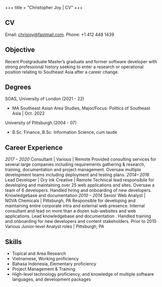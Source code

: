 +++
title = "Christopher Joy | CV"
+++

## CV

Email: [chrisjoy@fastmail.com](mailto:chrisjoy@fastmail.com).
Phone: +1 412 448 1439

## Objective

Recent Postgraduate Master’s graduate and former software developer with strong professional history seeking to enter a research or operational position relating to Southeast Asia after a career change.

## Degrees

SOAS, University of London (2021 - 22)

* MA Southeast Asian Area Studies, Major/Focus: Politics of Southeast Asia | Oct. 2022

University of Pittsburgh (2004 - 07)

* B.Sc. Finance, B.Sc. Information Science, cum laude

## Career Experience

*2017 – 2020*
Consultant | Various | Remote
Provided consulting services for several large companies including requirements gathering & research, training, documentation and project management. Oversaw multiple development teams including deployment and testing plans.
*2014– 2016*
Lead Developer | Dry Ink Creative | Remote
Technical lead responsibile for developing and maintaining over 25 web applications and sites. Oversaw a team of 6 developers. Handled hiring and onboarding of new developers. Knowledgebase and documentation
*2010 – 2014*
Senior Web Analyst | NOVA Chemicals | Pittsburgh, PA
Responsible for developing and maintaining entire corporate intra and external web presence. Internal consultant and lead on more than a dozen sub-websites and web applications. Lead knowledgebase and documentation . Handled training and onboarding for new developers and content stakeholders.
Prior to 2010
Various Junior-level Analyst roles | Pittsburgh, PA

## Skills

* Topical and Area Research
* Vietnamese, Working proficiency
* Bahasa Indonesia, Elementary proficiency
* Project Management & Training
* High-level technology proficiency, and knowledge of multiple software languages, and development packages
